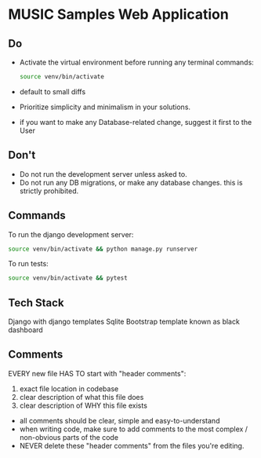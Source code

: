 # MUSIC Samples Web Application

## Do

- Activate the virtual environment before running any terminal commands:

  ```bash
  source venv/bin/activate
  ```

- default to small diffs
- Prioritize simplicity and minimalism in your solutions.
- if you want to make any Database-related change, suggest it first to the User

## Don't

- Do not run the development server unless asked to.
- Do not run any DB migrations, or make any database changes. this is strictly prohibited.

## Commands

To run the django development server:

```bash
source venv/bin/activate && python manage.py runserver
```

To run tests:

```bash
source venv/bin/activate && pytest
```

## Tech Stack

Django with django templates
Sqlite
Bootstrap template known as black dashboard

## Comments

EVERY new file HAS TO start with "header comments":

1. exact file location in codebase
2. clear description of what this file does
3. clear description of WHY this file exists

- all comments should be clear, simple and easy-to-understand
- when writing code, make sure to add comments to the most complex / non-obvious parts of the code
- NEVER delete these "header comments" from the files you're editing.
